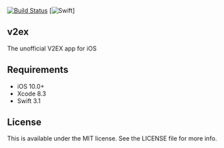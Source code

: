[![Build Status](https://travis-ci.org/appwgh/v2ex.svg?branch=master)](https://travis-ci.org/appwgh/v2ex)
[![Swift](http://img.shields.io/badge/swift-3.1-brightgreen.svg)]

## v2ex

The unofficial V2EX app for iOS

## Requirements

- iOS 10.0+
- Xcode 8.3
- Swift 3.1

## License

This is available under the MIT license. See the LICENSE file for more info.

